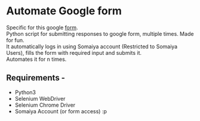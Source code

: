 # Automate Google form

Specific for this google [form](https://goo.gl/axxoza).  
Python script for submitting responses to google form, multiple times. Made for fun.  
It automatically logs in using Somaiya account (Restricted to Somaiya Users), fills the form with required input and submits it.  
Automates it for n times.  

## Requirements -
* Python3
* Selenium WebDriver
* Selenium Chrome Driver
* Somaiya Account (or form access) :p

